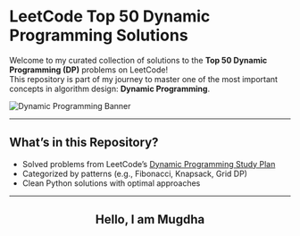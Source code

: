 #  LeetCode Top 50 Dynamic Programming Solutions

Welcome to my curated collection of solutions to the **Top 50 Dynamic Programming (DP)** problems on LeetCode!  
This repository is part of my journey to master one of the most important concepts in algorithm design: **Dynamic Programming**.

![Dynamic Programming Banner](https://img.shields.io/badge/DP-Solved%20by%20Adit%20Mugdha%20Das-green?style=for-the-badge)

---

##  What’s in this Repository?
-  Solved problems from LeetCode’s [Dynamic Programming Study Plan](https://leetcode.com/studyplan/dynamic-programming/)
-  Categorized by patterns (e.g., Fibonacci, Knapsack, Grid DP)
-  Clean Python solutions with optimal approaches

---

## <p align="center">Hello, I am Mugdha</p>
